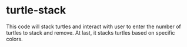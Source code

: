 # turtle-stack
This code will stack turtles and interact with user to enter the number of turtles to stack and remove. At last, it stacks turtles based on specific colors.
